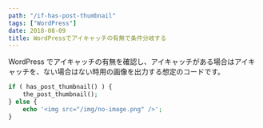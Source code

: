 ```yaml
---
path: "/if-has-post-thumbnail"
tags: ["WordPress"]
date: 2018-08-09
title: WordPressでアイキャッチの有無で条件分岐する
---
```


WordPress でアイキャッチの有無を確認し、アイキャッチがある場合はアイキャッチを、ない場合はない時用の画像を出力する想定のコードです。

```php
if ( has_post_thumbnail() ) {
    the_post_thumbnail();
} else {
    echo '<img src="/img/no-image.png" />';
}
```
